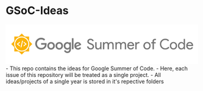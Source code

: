 # GSoC-Ideas

<img src="./assets/gsoc.png" alt="GSoC-Image">
- This repo contains the ideas for Google Summer of Code. 
- Here, each issue of this repository will be treated as a single project.
- All ideas/projects of a single year is stored in it's repective folders
